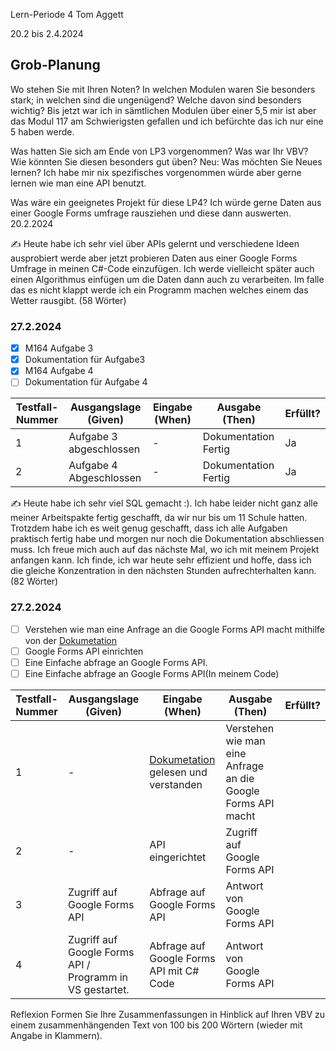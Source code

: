 Lern-Periode 4
Tom Aggett

20.2 bis 2.4.2024

## Grob-Planung
Wo stehen Sie mit Ihren Noten? In welchen Modulen waren Sie besonders stark; in welchen sind die ungenügend? Welche davon sind besonders wichtig?
Bis jetzt war ich in sämtlichen Modulen über einer 5,5 mir ist aber das Modul 117 am Schwierigsten gefallen und ich befürchte das ich nur eine 5 haben werde.

Was hatten Sie sich am Ende von LP3 vorgenommen? Was war Ihr VBV? Wie könnten Sie diesen besonders gut üben?
Neu: Was möchten Sie Neues lernen?
Ich habe mir nix spezifisches vorgenommen würde aber gerne lernen wie man eine API benutzt. 

Was wäre ein geeignetes Projekt für diese LP4?
Ich würde gerne Daten aus einer Google Forms umfrage rausziehen und diese dann auswerten.
20.2.2024

✍️ Heute habe ich sehr viel über APIs gelernt und verschiedene Ideen ausprobiert werde aber jetzt probieren Daten aus einer Google Forms Umfrage in meinen C#-Code einzufügen. Ich werde vielleicht später auch einen Algorithmus einfügen um die Daten dann auch zu verarbeiten. Im falle das es nicht klappt werde ich ein Programm machen welches einem das Wetter rausgibt. (58 Wörter)

### 27.2.2024
- [X] M164 Aufgabe 3
- [X] Dokumentation für Aufgabe3
- [X] M164 Aufgabe 4 
- [ ] Dokumentation für Aufgabe 4

| Testfall-Nummer | Ausgangslage (Given) | Eingabe (When) | Ausgabe (Then) | Erfüllt? |
| -------------- | -------------------- | -------------- | -------------- | -------- |
| 1            | Aufgabe 3 abgeschlossen| - | Dokumentation Fertig|         Ja|
| 2            | Aufgabe 4 Abgeschlossen | - | Dokumentation Fertig | Ja|

✍️ Heute habe ich sehr viel SQL gemacht :). Ich habe leider nicht ganz alle meiner Arbeitspakte fertig geschafft, da wir nur bis um 11 Schule hatten. Trotzdem habe ich es weit genug geschafft, dass ich alle Aufgaben praktisch fertig habe und morgen nur noch die Dokumentation abschliessen muss. Ich freue mich auch auf das nächste Mal, wo ich mit meinem Projekt anfangen kann. Ich finde, ich war heute sehr effizient und hoffe, dass ich die gleiche Konzentration in den nächsten Stunden aufrechterhalten kann. 
(82 Wörter)

### 27.2.2024
- [ ] Verstehen wie man eine Anfrage an die Google Forms API macht mithilfe von der [Dokumetation](https://developers.google.com/forms/api/reference/rest)
- [ ] Google Forms API einrichten 
- [ ] Eine Einfache abfrage an Google Forms API.
- [ ] Eine Einfache abfrage an Google Forms API(In meinem Code)

| Testfall-Nummer | Ausgangslage (Given) | Eingabe (When) | Ausgabe (Then) | Erfüllt? |
| -------------- | -------------------- | -------------- | -------------- | -------- |
| 1            | - | [Dokumetation](https://developers.google.com/forms/api/reference/rest) gelesen und verstanden | Verstehen wie man eine Anfrage an die Google Forms API macht |          |
| 2           | - | API eingerichtet | Zugriff auf Google Forms API | |
| 3          | Zugriff auf Google Forms API| Abfrage auf Google Forms API | Antwort von Google Forms API | |
| 4          | Zugriff auf Google Forms API / Programm in VS gestartet. | Abfrage auf Google Forms API mit C# Code | Antwort von Google Forms API | |


Reflexion
Formen Sie Ihre Zusammenfassungen in Hinblick auf Ihren VBV zu einem zusammenhängenden Text von 100 bis 200 Wörtern (wieder mit Angabe in Klammern).
